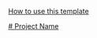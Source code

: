 [How to use this template](./.github/template/README.md)

[# Project Name](https://emilyy-shih.github.io/project-three/)

